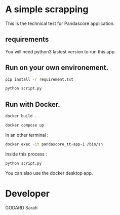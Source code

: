 # A simple scrapping

This is the technical test for Pandascore application.

## requirements

You will need python3 lastest version to run this app. 

## Run on your own environement. 

```bash
pip install -r requirement.txt
```
```bash
python script.py
```

## Run with Docker.

```bash
docker build .
```
```bash
docker compose up
```
In an other terminal :

```bash
docker exec -it pandascore_tt-app-1 /bin/sh
```
Inside this process :

```bash
python script.py
```

You can also use the docker desktop app.

# Developer

GODARD Sarah
